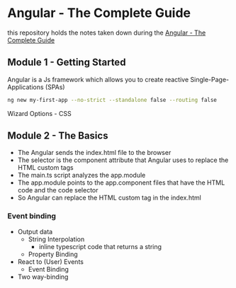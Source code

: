 # Angular - The Complete Guide

this repository holds the notes taken down during the [Angular - The Complete Guide](https://www.udemy.com/course/the-complete-guide-to-angular-2/?couponCode=ST2MT43024)

## Module 1 - Getting Started

Angular is a Js framework which allows you to create reactive Single-Page-Applications (SPAs)

``` sh
ng new my-first-app --no-strict --standalone false --routing false
```

Wizard Options - CSS

## Module 2 - The Basics

- The Angular sends the index.html file to the browser
- The selector is the component attribute that Angular uses to replace the HTML  custom tags
- The main.ts script analyzes the app.module
- The app.module points to the app.component files that have the HTML code and the code selector
- So Angular can replace the HTML custom tag in the index.html

### Event binding

- Output data
  - String Interpolation
    - inline typescript code that returns a string
  - Property Binding
- React to (User) Events
  - Event Binding
- Two way-binding
